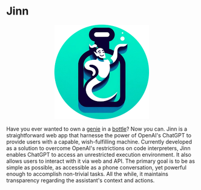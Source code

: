 # Jinn
<p align="center">
  <img src="https://raw.githubusercontent.com/one-two-four-cee-four-one-plus/jinn/main/logo.png" width="250" height="250"/>
</p>
Have you ever wanted to own a <a href="https://en.wikipedia.org/wiki/Jinn">genie</a> in a <a href="https://bottlepy.org/">bottle</a>? Now you can.
Jinn is a straightforward web app that harnesse the power of OpenAI's ChatGPT to provide users with a capable, wish-fulfilling machine. Currently developed as a solution to overcome OpenAI's restrictions on code interpreters, Jinn enables ChatGPT to access an unrestricted execution environment. It also allows users to interact with it via web and API.
The primary goal is to be as simple as possible, as accessible as a phone conversation, yet powerful enough to accomplish non-trivial tasks. All the while, it maintains transparency regarding the assistant's context and actions.
